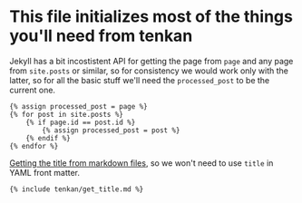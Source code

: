# This file initializes most of the things you'll need from tenkan

Jekyll has a bit incostistent API for getting the page from `page` and any page from `site.posts` or similar, so for consistency we would work only with the latter, so for all the basic stuff we'll need the `processed_post` to be the current one.

``` django
{% assign processed_post = page %}
{% for post in site.posts %}
    {% if page.id == post.id %}
        {% assign processed_post = post %}
    {% endif %}
{% endfor %}
```

[Getting the title from markdown files](get_title.md), so we won't need to use `title` in YAML front matter.

``` django
{% include tenkan/get_title.md %}
```

